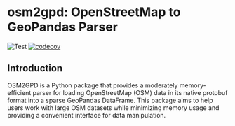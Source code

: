 # osm2gpd: OpenStreetMap to GeoPandas Parser

![Test](https://github.com/knthls/osm2gpd/actions/workflows/test.yml/badge.svg)
[![codecov](https://codecov.io/gh/knthls/osm2gpd/branch/main/graph/badge.svg?token=OSNRL1NSNH)](https://codecov.io/gh/knthls/osm2gpd)

## Introduction

OSM2GPD is a Python package that provides a moderately memory-efficient parser for loading OpenStreetMap (OSM) data in its native protobuf format into a sparse GeoPandas DataFrame. This package aims to help users work with large OSM datasets while minimizing memory usage and providing a convenient interface for data manipulation.

